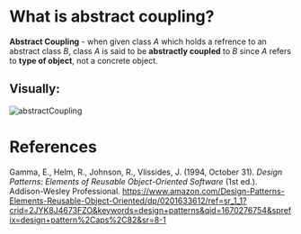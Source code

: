 # What is abstract coupling? 

**Abstract Coupling** - when given class *A* which holds a refrence to an abstract class *B*, class *A* is said to be **abstractly coupled** to *B* since *A* refers to **type of object**, not a concrete object. 


## Visually: 
![abstractCoupling](https://user-images.githubusercontent.com/109105989/205757633-3569883c-24cd-45e8-8bdb-98886267a02f.png)




# References 
Gamma, E., Helm, R., Johnson, R., Vlissides, J. (1994, October 31). *Design Patterns: Elements of Reusable Object-Oriented Software* (1st ed.). Addison-Wesley Professional. <https://www.amazon.com/Design-Patterns-Elements-Reusable-Object-Oriented/dp/0201633612/ref=sr_1_1?crid=2JYK8J4673FZO&keywords=design+patterns&qid=1670276754&sprefix=design+pattern%2Caps%2C82&sr=8-1> 
